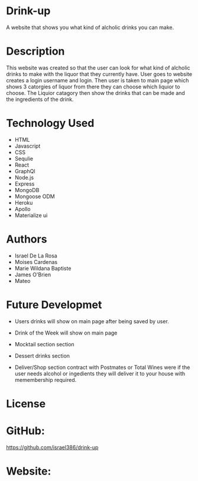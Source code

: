 # Drink-up

A website that shows you what kind of alcholic drinks you can make.

# Description

This website was created so that the user can look for what kind of alcholic drinks to make with the liquor that they currently have. User goes to website creates a login username and login. Then user is taken to main page which shows 3 catorgies of liquor from there they can choose which liquior to choose. The Liquior catagory then show the drinks that can be made and the ingredients of the drink.

# Technology Used

- HTML
- Javascript
- CSS
- Sequlie
- React
- GraphQl
- Node.js
- Express
- MongoDB
- Mongoose ODM
- Heroku
- Apollo
- Materialize ui

# Authors

- Israel De La Rosa
- Moises Cardenas
- Marie Wildana Baptiste
- James O'Brien
- Mateo

# Future Developmet

- Users drinks will show on main page after being saved by user.

- Drink of the Week will show on main page

- Mocktail section section

- Dessert drinks section

- Deliver/Shop section contract with Postmates or Total Wines were if the user needs alcohol or ingedients they will deliver it to your house with memembership required.

# License

# GitHub:

https://github.com/israel386/drink-up

# Website:
